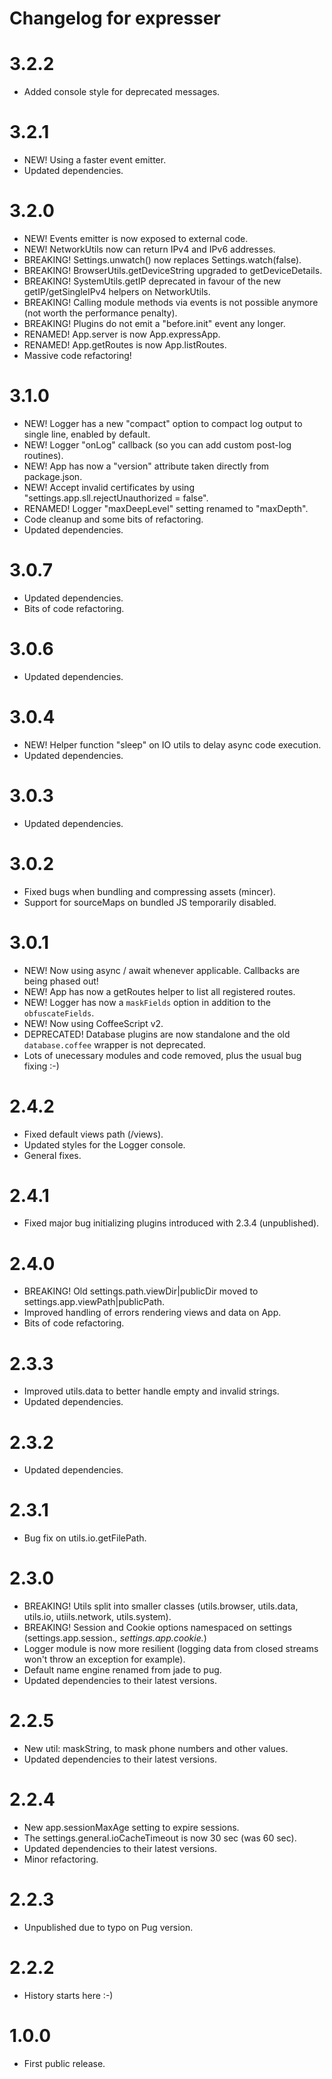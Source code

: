 # Changelog for expresser

3.2.2
=====
* Added console style for deprecated messages.

3.2.1
=====
* NEW! Using a faster event emitter.
* Updated dependencies.

3.2.0
=====
* NEW! Events emitter is now exposed to external code.
* NEW! NetworkUtils now can return IPv4 and IPv6 addresses.
* BREAKING! Settings.unwatch() now replaces Settings.watch(false).
* BREAKING! BrowserUtils.getDeviceString upgraded to getDeviceDetails.
* BREAKING! SystemUtils.getIP deprecated in favour of the new getIP/getSingleIPv4 helpers on NetworkUtils.
* BREAKING! Calling module methods via events is not possible anymore (not worth the performance penalty).
* BREAKING! Plugins do not emit a "before.init" event any longer.
* RENAMED! App.server is now App.expressApp.
* RENAMED! App.getRoutes is now App.listRoutes.
* Massive code refactoring!

3.1.0
=====
* NEW! Logger has a new "compact" option to compact log output to single line, enabled by default.
* NEW! Logger "onLog" callback (so you can add custom post-log routines).
* NEW! App has now a "version" attribute taken directly from package.json.
* NEW! Accept invalid certificates by using "settings.app.sll.rejectUnauthorized = false".
* RENAMED! Logger "maxDeepLevel" setting renamed to "maxDepth".
* Code cleanup and some bits of refactoring.
* Updated dependencies.

3.0.7
=====
* Updated dependencies.
* Bits of code refactoring.

3.0.6
=====
* Updated dependencies.

3.0.4
=====
* NEW! Helper function "sleep" on IO utils to delay async code execution.
* Updated dependencies.

3.0.3
=====
* Updated dependencies.

3.0.2
=====
* Fixed bugs when bundling and compressing assets (mincer).
* Support for sourceMaps on bundled JS temporarily disabled.

3.0.1
=====
* NEW! Now using async / await whenever applicable. Callbacks are being phased out!
* NEW! App has now a getRoutes helper to list all registered routes.
* NEW! Logger has now a `maskFields` option in addition to the `obfuscateFields`.
* NEW! Now using CoffeeScript v2.
* DEPRECATED! Database plugins are now standalone and the old `database.coffee` wrapper is not deprecated.
* Lots of unecessary modules and code removed, plus the usual bug fixing :-)

2.4.2
=====
* Fixed default views path (/views).
* Updated styles for the Logger console.
* General fixes.

2.4.1
=====
* Fixed major bug initializing plugins introduced with 2.3.4 (unpublished).

2.4.0
=====
* BREAKING! Old settings.path.viewDir|publicDir moved to settings.app.viewPath|publicPath.
* Improved handling of errors rendering views and data on App.
* Bits of code refactoring.

2.3.3
=====
* Improved utils.data to better handle empty and invalid strings.
* Updated dependencies.

2.3.2
=====
* Updated dependencies.

2.3.1
=====
* Bug fix on utils.io.getFilePath.

2.3.0
=====
* BREAKING! Utils split into smaller classes (utils.browser, utils.data, utils.io, utiils.network, utils.system).
* BREAKING! Session and Cookie options namespaced on settings (settings.app.session.*, settings.app.cookie.*)
* Logger module is now more resilient (logging data from closed streams won't throw an exception for example).
* Default name engine renamed from jade to pug.
* Updated dependencies to their latest versions.

2.2.5
=====
* New util: maskString, to mask phone numbers and other values.
* Updated dependencies to their latest versions.

2.2.4
=====
* New app.sessionMaxAge setting to expire sessions.
* The settings.general.ioCacheTimeout is now 30 sec (was 60 sec).
* Updated dependencies to their latest versions.
* Minor refactoring.

2.2.3
=====
* Unpublished due to typo on Pug version.

2.2.2
=====
* History starts here :-)

1.0.0
=====
* First public release.
